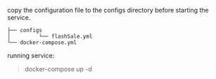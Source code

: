 
copy the configuration file to the configs directory before starting the service.

```
├── configs
│         └── flashSale.yml
└── docker-compose.yml
```

running service:

> docker-compose up -d
